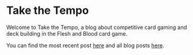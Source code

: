 # Take the Tempo

Welcome to Take the Tempo, a blog about competitive card gaming and deck building in the Flesh and Blood card game. 

You can find the most recent post [here](/blog/final-stretch-to-nationals-pt-1) and all blog posts [here](/blog).